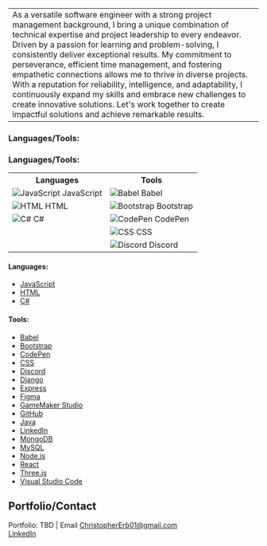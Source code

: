 <table>
<tr>
<td>
  As a versatile software engineer with a strong project management background, I bring a unique combination of technical expertise and project leadership to every endeavor. Driven by a passion for learning and problem-solving, I consistently deliver exceptional results. My commitment to perseverance, efficient time management, and fostering empathetic connections allows me to thrive in diverse projects. With a reputation for reliability, intelligence, and adaptability, I continuously expand my skills and embrace new challenges to create innovative solutions. Let's work together to create impactful solutions and achieve remarkable results.
</td>
</tr>
</table>

### Languages/Tools:






### Languages/Tools:

<table>
  <tr>
    <th>Languages</th>
    <th>Tools</th>
  </tr>
  <tr>
    <td>
      <img src="https://skillicons.dev/icons?name=javascript" alt="JavaScript">
      JavaScript
    </td>
    <td>
      <img src="https://skillicons.dev/icons?name=babel" alt="Babel">
      Babel
    </td>
  </tr>
  <tr>
    <td>
      <img src="https://skillicons.dev/icons?name=html5" alt="HTML">
      HTML
    </td>
    <td>
      <img src="https://skillicons.dev/icons?name=bootstrap" alt="Bootstrap">
      Bootstrap
    </td>
  </tr>
  <tr>
    <td>
      <img src="https://skillicons.dev/icons?name=csharp" alt="C#">
      C#
    </td>
    <td>
      <img src="https://skillicons.dev/icons?name=codepen" alt="CodePen">
      CodePen
    </td>
  </tr>
  <tr>
    <td></td>
    <td>
      <img src="https://skillicons.dev/icons?name=css3" alt="CSS">
      CSS
    </td>
  </tr>
  <tr>
    <td></td>
    <td>
      <img src="https://skillicons.dev/icons?name=discord" alt="Discord">
      Discord
    </td>
  </tr>
</table>






#### Languages:

- [JavaScript](https://en.wikipedia.org/wiki/JavaScript)
- [HTML](https://en.wikipedia.org/wiki/HTML)
- [C#](https://en.wikipedia.org/wiki/C_Sharp_%28programming_language%29)

#### Tools:

- [Babel](https://babeljs.io/)
- [Bootstrap](https://getbootstrap.com/)
- [CodePen](https://codepen.io/)
- [CSS](https://en.wikipedia.org/wiki/CSS)
- [Discord](https://discord.com/)
- [Django](https://www.djangoproject.com/)
- [Express](https://expressjs.com/)
- [Figma](https://www.figma.com/)
- [GameMaker Studio](https://www.yoyogames.com/gamemaker)
- [GitHub](https://github.com/)
- [Java](https://www.java.com/)
- [LinkedIn](https://www.linkedin.com/)
- [MongoDB](https://www.mongodb.com/)
- [MySQL](https://www.mysql.com/)
- [Node.js](https://nodejs.org/)
- [React](https://reactjs.org/)
- [Three.js](https://threejs.org/)
- [Visual Studio Code](https://code.visualstudio.com/)


## Portfolio/Contact

Portfolio: TBD | Email [ChristopherErb01@gmail.com](mailto:ChristopherErb01@gmail.com)\
[LinkedIn](https://www.linkedin.com/in/christophererb1/) 
